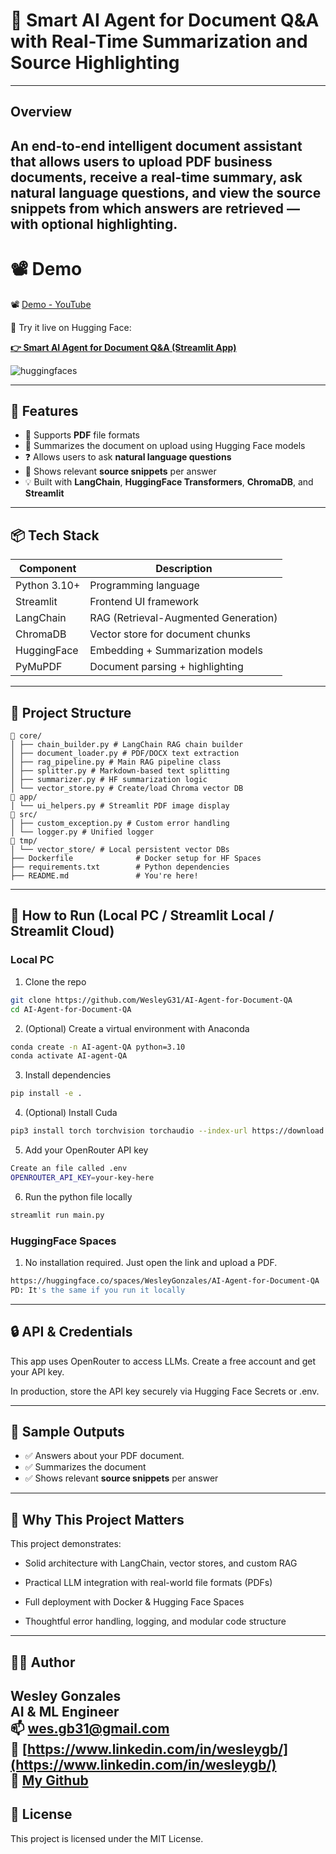 # 🤖 Smart AI Agent for Document Q&A with Real-Time Summarization and Source Highlighting

---

## Overview

An end-to-end intelligent document assistant that allows users to upload **PDF** business documents, receive a **real-time summary**, ask **natural language questions**, and view the **source snippets** from which answers are retrieved — with optional highlighting.
---

# 📽️ Demo

📽️ [Demo - YouTube](https://youtu.be/bE4pniYSH5I)

🧪 Try it live on Hugging Face:  

**[👉 Smart AI Agent for Document Q&A (Streamlit App)](https://huggingface.co/spaces/WesleyGonzales/AI-Agent-for-Document-QA)**

![huggingfaces](https://github.com/user-attachments/assets/0eaa6eec-176c-4203-9453-3b86237e8e88)


---

## 🚀 Features

- 📄 Supports **PDF** file formats
- 🧠 Summarizes the document on upload using Hugging Face models
- ❓ Allows users to ask **natural language questions**
- 🧷 Shows relevant **source snippets** per answer
- 💡 Built with **LangChain**, **HuggingFace Transformers**, **ChromaDB**, and **Streamlit**

---

## 📦 Tech Stack

| Component                    | Description                                  |
|------------------------------|----------------------------------------------|
| Python 3.10+                 | Programming language                                    |
| Streamlit                  | Frontend UI framework                                     |
| LangChain                  | RAG (Retrieval-Augmented Generation)          |
| ChromaDB                  | Vector store for document chunks                  |
| HuggingFace               | Embedding + Summarization models                      |
|PyMuPDF                 | Document parsing + highlighting                  |


---

## 📂 Project Structure

```
📁 core/                
│ ├── chain_builder.py # LangChain RAG chain builder
│ ├── document_loader.py # PDF/DOCX text extraction
│ ├── rag_pipeline.py # Main RAG pipeline class
│ ├── splitter.py # Markdown-based text splitting
│ ├── summarizer.py # HF summarization logic
│ └── vector_store.py # Create/load Chroma vector DB
📁 app/
│ └── ui_helpers.py # Streamlit PDF image display
📁 src/
│ ├── custom_exception.py # Custom error handling
│ └── logger.py # Unified logger
📁 tmp/
│ └── vector_store/ # Local persistent vector DBs
├── Dockerfile              # Docker setup for HF Spaces
├── requirements.txt        # Python dependencies
├── README.md               # You're here!
```

---

## 🚀 How to Run (Local PC / Streamlit Local / Streamlit Cloud)

### Local PC

1. Clone the repo
```bash
git clone https://github.com/WesleyG31/AI-Agent-for-Document-QA
cd AI-Agent-for-Document-QA
```

2. (Optional) Create a virtual environment with Anaconda
```bash
conda create -n AI-agent-QA python=3.10
conda activate AI-agent-QA
```

3. Install dependencies
```bash
pip install -e .
```

4. (Optional) Install Cuda
```bash
pip3 install torch torchvision torchaudio --index-url https://download.pytorch.org/whl/cu126
```

5. Add your OpenRouter API key
```bash
Create an file called .env 
OPENROUTER_API_KEY=your-key-here
```

6. Run the python file locally
```bash
streamlit run main.py
```

###  HuggingFace Spaces

1. No installation required. Just open the link and upload a PDF.
```bash
https://huggingface.co/spaces/WesleyGonzales/AI-Agent-for-Document-QA
PD: It's the same if you run it locally
```

---

## 🔒 API & Credentials
This app uses OpenRouter to access LLMs. Create a free account and get your API key.

In production, store the API key securely via Hugging Face Secrets or .env.

---

## 📄 Sample Outputs

- ✅ Answers about your PDF document.
- ✅ Summarizes the document
- ✅ Shows relevant **source snippets** per answer
---

## 💼 Why This Project Matters

This project demonstrates:

- Solid architecture with LangChain, vector stores, and custom RAG

- Practical LLM integration with real-world file formats (PDFs)

- Full deployment with Docker & Hugging Face Spaces

- Thoughtful error handling, logging, and modular code structure


---

## 👨‍💻 Author

**Wesley Gonzales**  
AI & ML Engineer  
📫 wes.gb31@gmail.com  
🔗 [https://www.linkedin.com/in/wesleygb/](https://www.linkedin.com/in/wesleygb/)  
🤖 [My Github](https://github.com/WesleyG31)
---

## 🪪 License

This project is licensed under the MIT License.
